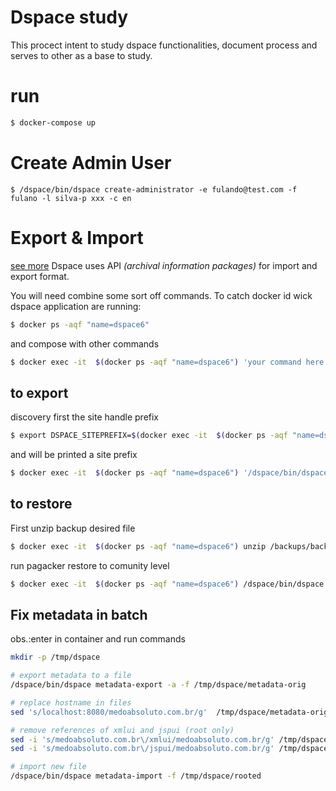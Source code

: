 Dspace study
===

This procect intent to study dspace functionalities,
document process and serves to other as a base to study.


# run

```bash
$ docker-compose up
```
# Create Admin User
```
$ /dspace/bin/dspace create-administrator -e fulando@test.com -f fulano -l silva-p xxx -c en
```

# Export & Import
[see more](https://wiki.duraspace.org/display/DSDOC5x/AIP+Backup+and+Restore)
Dspace uses API *(archival information packages)* for import and export format.

You will need combine some sort off commands.
To catch docker id wick dspace application are running:

```bash
$ docker ps -aqf "name=dspace6"
```
and compose with other commands
```bash
$ docker exec -it  $(docker ps -aqf "name=dspace6") 'your command here'
```


## to export
discovery first the site handle prefix

```bash
$ export DSPACE_SITEPREFIX=$(docker exec -it  $(docker ps -aqf "name=dspace6") cat /dspace/config/dspace.cfg | grep 'handle.prefix =' | awk '{ OFS=" "; print $3 }')

```
and will be printed a site prefix


```bash
$ docker exec -it  $(docker ps -aqf "name=dspace6") '/dspace/bin/dspace packager -u -d -a -t AIP -e test@test.edu -i $DSPACE_SITEPREFIX/0 /backups/backup-$(date +%Y-%m-%d-%H-%M-%S).zip'
```


## to restore
First unzip backup desired file
```bash
$ docker exec -it  $(docker ps -aqf "name=dspace6") unzip /backups/backup-2019-06-06.zip -d /tmp/aip
```

run pagacker restore to comunity level
```bash
$ docker exec -it  $(docker ps -aqf "name=dspace6") /dspace/bin/dspace packager -r -f -a -u -t AIP -e test@test.edu /tmp/aip/COMMUNITY\@123456789-1.zip 
```

## Fix metadata in batch
obs.:enter in container and run commands

```bash
mkdir -p /tmp/dspace

# export metadata to a file
/dspace/bin/dspace metadata-export -a -f /tmp/dspace/metadata-orig

# replace hostname in files
sed 's/localhost:8080/medoabsoluto.com.br/g'  /tmp/dspace/metadata-orig > /tmp/dspace/rooted

# remove references of xmlui and jspui (root only)
sed -i 's/medoabsoluto.com.br\/xmlui/medoabsoluto.com.br/g' /tmp/dspace/rooted
sed -i 's/medoabsoluto.com.br\/jspui/medoabsoluto.com.br/g' /tmp/dspace/rooted

# import new file
/dspace/bin/dspace metadata-import -f /tmp/dspace/rooted
```